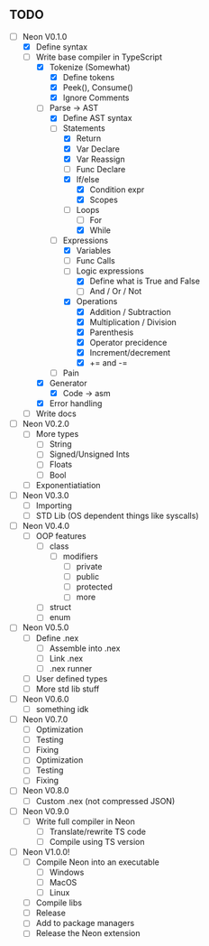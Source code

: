 ## TODO
- [ ] Neon V0.1.0
  - [x] Define syntax 
  - [ ] Write base compiler in TypeScript 
    - [x] Tokenize (Somewhat)
      - [x] Define tokens
      - [x] Peek(), Consume()
      - [x] Ignore Comments
    - [ ] Parse -> AST
      - [x] Define AST syntax
      - [ ] Statements
        - [x] Return
        - [x] Var Declare
        - [x] Var Reassign
        - [ ] Func Declare
        - [x] If/else
          - [x] Condition expr
          - [x] Scopes
        - [ ] Loops
          - [ ] For
          - [x] While
      - [ ] Expressions
        - [x] Variables
        - [ ] Func Calls
        - [ ] Logic expressions
          - [x] Define what is True and False
          - [ ] And / Or / Not
        - [x] Operations
          - [x] Addition / Subtraction
          - [x] Multiplication / Division
          - [x] Parenthesis
          - [x] Operator precidence
          - [x] Increment/decrement
          - [x] += and -=
      - [ ] Pain
    - [x] Generator
      - [x] Code -> asm
    - [x] Error handling
  - [ ] Write docs 
- [ ] Neon V0.2.0
  - [ ] More types
    - [ ] String
    - [ ] Signed/Unsigned Ints
    - [ ] Floats
    - [ ] Bool
  - [ ] Exponentiatiation
- [ ] Neon V0.3.0
  - [ ] Importing
  - [ ] STD Lib (OS dependent things like syscalls)
- [ ] Neon V0.4.0
  - [ ] OOP features
    - [ ] class
      - [ ] modifiers
        - [ ] private
        - [ ] public
        - [ ] protected
        - [ ] more
    - [ ] struct
    - [ ] enum
- [ ] Neon V0.5.0
  - [ ] Define .nex
    - [ ] Assemble into .nex
    - [ ] Link .nex
    - [ ] .nex runner
  - [ ] User defined types
  - [ ] More std lib stuff
- [ ] Neon V0.6.0
  - [ ] something idk
- [ ] Neon V0.7.0
  - [ ] Optimization
  - [ ] Testing
  - [ ] Fixing
  - [ ] Optimization
  - [ ] Testing
  - [ ] Fixing
- [ ] Neon V0.8.0
  - [ ] Custom .nex (not compressed JSON)
- [ ] Neon V0.9.0
  - [ ] Write full compiler in Neon 
    - [ ] Translate/rewrite TS code
    - [ ] Compile using TS version
- [ ] Neon V1.0.0!
  - [ ] Compile Neon into an executable
    - [ ] Windows
    - [ ] MacOS
    - [ ] Linux
  - [ ] Compile libs
  - [ ] Release
  - [ ] Add to package managers
  - [ ] Release the Neon extension
